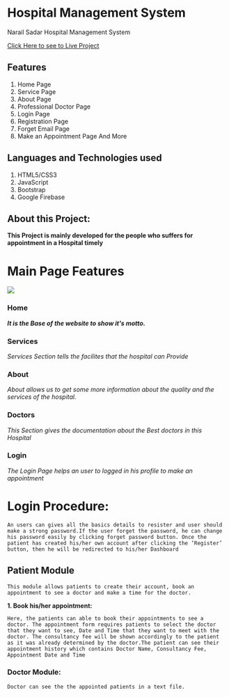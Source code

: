 # Hospital Management System
Narail Sadar Hospital Management System 

<a href ="nsh.com">Click Here to see to Live Project</a>

## Features 

1. Home Page
2. Service Page
3. About Page
4. Professional Doctor Page
5. Login Page
6. Registration Page
7. Forget Email Page
8. Make an Appointment Page And More

## Languages and Technologies used
1. HTML5/CSS3
2. JavaScript
3. Bootstrap
4. Google Firebase

## About this Project:
**This Project is mainly developed for the people who suffers for appointment in a Hospital timely**


# Main Page Features
<img src="images/readme.png">


### **Home**
**_It is the Base of the website to show it's motto._**
### **Services**
_Services Section tells the facilites that the hospital can Provide_
### **About**
_About allows us to get some more information about the quality and the services of the hospital._
### **Doctors**
_This Section gives the documentation about the Best doctors in this Hospital_
### **Login**
_The Login Page helps an user to logged in his profile to make an appointment_



# Login Procedure:
    An users can gives all the basics details to resister and user should make a strong password.If the user forget the password, he can change his password easily by clicking forget password button. Once the patient has created his/her own account after clicking the ‘Register’ button, then he will be redirected to his/her Dashboard

## Patient Module 
    This module allows patients to create their account, book an appointment to see a doctor and make a time for the doctor. 


**1. Book his/her appointment:**

    Here, the patients can able to book their appointments to see a doctor. The appointment form requires patients to select the doctor that they want to see, Date and Time that they want to meet with the doctor. The consultancy fee will be shown accordingly to the patient as it was already determined by the doctor.The patient can see their appointment history which contains Doctor Name, Consultancy Fee, Appointment Date and Time


### Doctor Module:
    Doctor can see the the appointed patients in a text file.
